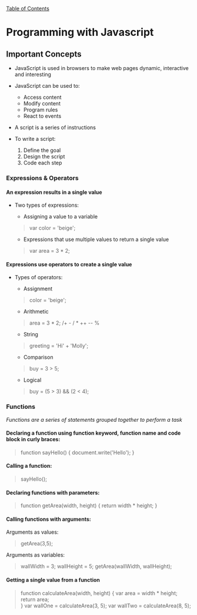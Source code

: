 [Table of Contents](https://peterjast.github.io/reading-notes/)

# **Programming with Javascript**

## Important Concepts

* JavaScript is used in browsers to make web pages dynamic, interactive and interesting
* JavaScript can be used to: 
    * Access content
    * Modify content
    * Program rules 
    * React to events

* A script is a series of instructions
* To write a script:
    1. Define the goal
    1. Design the script
    1. Code each step
    

### Expressions & Operators

#### An **expression** results in a single value

* Two types of expressions:

    * Assigning a value to a variable
    > var color = 'beige';

    * Expressions that use multiple values to return a single value
    > var area = 3 * 2;

#### Expressions use **operators** to create a single value 

* Types of operators:

    * Assignment
    > color = 'beige';
    
    * Arithmetic
    > area = 3 * 2;
    > /+ - / * ++ -- %

    * String
    > greeting = 'Hi' + 'Molly';

    * Comparison
    > buy = 3 > 5;

    * Logical
    > buy = (5 > 3) && (2 < 4);

### Functions
  
*Functions are a series of statements grouped together to perform a task*

#### Declaring a function using function keyword, function name and code block in curly braces:

> function sayHello() {
>    document.write('Hello');
> }

#### Calling a function:

> sayHello();

#### Declaring functions with **parameters**:

> function getArea(width, height) {
>    return width * height;
> }

#### Calling functions with **arguments**:

Arguments as values:

> getArea(3,5);

Arguments as variables:

> wallWidth = 3;
> wallHeight = 5;
> getArea(wallWidth, wallHeight);

#### Getting a single value from a function

> function calculateArea(width, height) {
>   var area = width * height;
>   return area;    
> }
> var wallOne = calculateArea(3, 5);
> var wallTwo = calculateArea(8, 5);